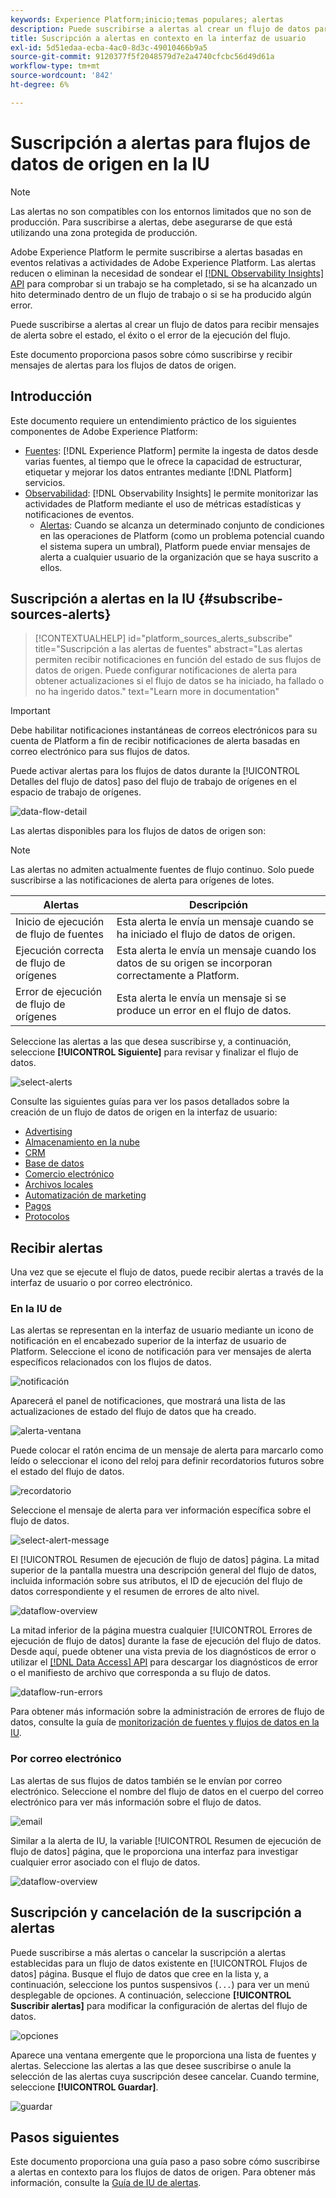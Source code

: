 ```yaml
---
keywords: Experience Platform;inicio;temas populares; alertas
description: Puede suscribirse a alertas al crear un flujo de datos para recibir mensajes de alerta sobre el estado, el éxito o el error de la ejecución del flujo.
title: Suscripción a alertas en contexto en la interfaz de usuario
exl-id: 5d51edaa-ecba-4ac0-8d3c-49010466b9a5
source-git-commit: 9120377f5f2048579d7e2a4740cfcbc56d49d61a
workflow-type: tm+mt
source-wordcount: '842'
ht-degree: 6%

---
```


# Suscripción a alertas para flujos de datos de origen en la IU

>[!NOTE]
>
>Las alertas no son compatibles con los entornos limitados que no son de producción. Para suscribirse a alertas, debe asegurarse de que está utilizando una zona protegida de producción.

Adobe Experience Platform le permite suscribirse a alertas basadas en eventos relativas a actividades de Adobe Experience Platform. Las alertas reducen o eliminan la necesidad de sondear el [[!DNL Observability Insights] API](../../../observability/api/overview.md) para comprobar si un trabajo se ha completado, si se ha alcanzado un hito determinado dentro de un flujo de trabajo o si se ha producido algún error.

Puede suscribirse a alertas al crear un flujo de datos para recibir mensajes de alerta sobre el estado, el éxito o el error de la ejecución del flujo.

Este documento proporciona pasos sobre cómo suscribirse y recibir mensajes de alertas para los flujos de datos de origen.

## Introducción

Este documento requiere un entendimiento práctico de los siguientes componentes de Adobe Experience Platform:

* [Fuentes](../../home.md): [!DNL Experience Platform] permite la ingesta de datos desde varias fuentes, al tiempo que le ofrece la capacidad de estructurar, etiquetar y mejorar los datos entrantes mediante [!DNL Platform] servicios.
* [Observabilidad](../../../observability/home.md): [!DNL Observability Insights] le permite monitorizar las actividades de Platform mediante el uso de métricas estadísticas y notificaciones de eventos.
   * [Alertas](../../../observability/alerts/overview.md): Cuando se alcanza un determinado conjunto de condiciones en las operaciones de Platform (como un problema potencial cuando el sistema supera un umbral), Platform puede enviar mensajes de alerta a cualquier usuario de la organización que se haya suscrito a ellos.

## Suscripción a alertas en la IU {#subscribe-sources-alerts}

>[!CONTEXTUALHELP]
>id="platform_sources_alerts_subscribe"
>title="Suscripción a las alertas de fuentes"
>abstract="Las alertas permiten recibir notificaciones en función del estado de sus flujos de datos de origen. Puede configurar notificaciones de alerta para obtener actualizaciones si el flujo de datos se ha iniciado, ha fallado o no ha ingerido datos."
>text="Learn more in documentation"

>[!IMPORTANT]
>
>Debe habilitar notificaciones instantáneas de correos electrónicos para su cuenta de Platform a fin de recibir notificaciones de alerta basadas en correo electrónico para sus flujos de datos.

Puede activar alertas para los flujos de datos durante la [!UICONTROL Detalles del flujo de datos] paso del flujo de trabajo de orígenes en el espacio de trabajo de orígenes.

![data-flow-detail](../../images/tutorials/alerts/dataflow-detail.png)

Las alertas disponibles para los flujos de datos de origen son:

>[!NOTE]
>
>Las alertas no admiten actualmente fuentes de flujo continuo. Solo puede suscribirse a las notificaciones de alerta para orígenes de lotes.

| Alertas | Descripción |
| --- | --- |
| Inicio de ejecución de flujo de fuentes | Esta alerta le envía un mensaje cuando se ha iniciado el flujo de datos de origen. |
| Ejecución correcta de flujo de orígenes | Esta alerta le envía un mensaje cuando los datos de su origen se incorporan correctamente a Platform. |
| Error de ejecución de flujo de orígenes | Esta alerta le envía un mensaje si se produce un error en el flujo de datos. |

Seleccione las alertas a las que desea suscribirse y, a continuación, seleccione **[!UICONTROL Siguiente]** para revisar y finalizar el flujo de datos.

![select-alerts](../../images/tutorials/alerts/select-alerts.png)

Consulte las siguientes guías para ver los pasos detallados sobre la creación de un flujo de datos de origen en la interfaz de usuario:

* [Advertising](./dataflow/advertising.md)
* [Almacenamiento en la nube](./dataflow/batch/cloud-storage.md)
* [CRM](./dataflow/crm.md)
* [Base de datos](./dataflow/databases.md)
* [Comercio electrónico](./dataflow/ecommerce.md)
* [Archivos locales](./create/local-system/local-file-upload.md)
* [Automatización de marketing](./dataflow/marketing-automation.md)
* [Pagos](./dataflow/payments.md)
* [Protocolos](./dataflow/protocols.md)

## Recibir alertas

Una vez que se ejecute el flujo de datos, puede recibir alertas a través de la interfaz de usuario o por correo electrónico.

### En la IU de

Las alertas se representan en la interfaz de usuario mediante un icono de notificación en el encabezado superior de la interfaz de usuario de Platform. Seleccione el icono de notificación para ver mensajes de alerta específicos relacionados con los flujos de datos.

![notificación](../../images/tutorials/alerts/notification.png)

Aparecerá el panel de notificaciones, que mostrará una lista de las actualizaciones de estado del flujo de datos que ha creado.

![alerta-ventana](../../images/tutorials/alerts/alert-window.png)

Puede colocar el ratón encima de un mensaje de alerta para marcarlo como leído o seleccionar el icono del reloj para definir recordatorios futuros sobre el estado del flujo de datos.

![recordatorio](../../images/tutorials/alerts/remind-me.png)

Seleccione el mensaje de alerta para ver información específica sobre el flujo de datos.

![select-alert-message](../../images/tutorials/alerts/select-alert-message.png)

El [!UICONTROL Resumen de ejecución de flujo de datos] página. La mitad superior de la pantalla muestra una descripción general del flujo de datos, incluida información sobre sus atributos, el ID de ejecución del flujo de datos correspondiente y el resumen de errores de alto nivel.

![dataflow-overview](../../images/tutorials/alerts/dataflow-overview.png)

La mitad inferior de la página muestra cualquier [!UICONTROL Errores de ejecución de flujo de datos] durante la fase de ejecución del flujo de datos. Desde aquí, puede obtener una vista previa de los diagnósticos de error o utilizar el [[!DNL Data Access] API](https://www.adobe.io/experience-platform-apis/references/data-access/) para descargar los diagnósticos de error o el manifiesto de archivo que corresponda a su flujo de datos.

![dataflow-run-errors](../../images/tutorials/alerts/dataflow-run-error.png)

Para obtener más información sobre la administración de errores de flujo de datos, consulte la guía de [monitorización de fuentes y flujos de datos en la IU](../../../dataflows/ui/monitor-sources.md).

### Por correo electrónico

Las alertas de sus flujos de datos también se le envían por correo electrónico. Seleccione el nombre del flujo de datos en el cuerpo del correo electrónico para ver más información sobre el flujo de datos.

![email](../../images/tutorials/alerts/email.png)

Similar a la alerta de IU, la variable [!UICONTROL Resumen de ejecución de flujo de datos] página, que le proporciona una interfaz para investigar cualquier error asociado con el flujo de datos.

![dataflow-overview](../../images/tutorials/alerts/dataflow-overview.png)

## Suscripción y cancelación de la suscripción a alertas

Puede suscribirse a más alertas o cancelar la suscripción a alertas establecidas para un flujo de datos existente en [!UICONTROL Flujos de datos] página. Busque el flujo de datos que cree en la lista y, a continuación, seleccione los puntos suspensivos (`...`) para ver un menú desplegable de opciones. A continuación, seleccione **[!UICONTROL Suscribir alertas]** para modificar la configuración de alertas del flujo de datos.

![opciones](../../images/tutorials/alerts/options.png)

Aparece una ventana emergente que le proporciona una lista de fuentes y alertas. Seleccione las alertas a las que desee suscribirse o anule la selección de las alertas cuya suscripción desee cancelar. Cuando termine, seleccione **[!UICONTROL Guardar]**.

![guardar](../../images/tutorials/alerts/save.png)

## Pasos siguientes

Este documento proporciona una guía paso a paso sobre cómo suscribirse a alertas en contexto para los flujos de datos de origen. Para obtener más información, consulte la [Guía de IU de alertas](../../../observability/alerts/ui.md).